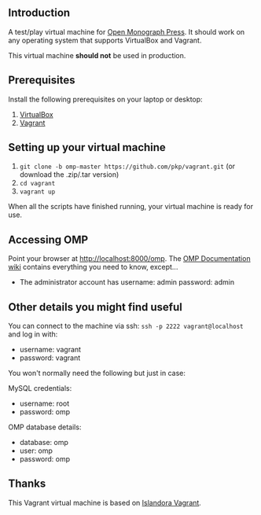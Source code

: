 ## Introduction

A test/play virtual machine for [Open Monograph Press](http://pkp.sfu.ca/omp/). It should work on any operating system that supports VirtualBox and Vagrant.

This virtual machine **should not** be used in production.

## Prerequisites

Install the following prerequisites on your laptop or desktop:

1. [VirtualBox](https://www.virtualbox.org/)
2. [Vagrant](http://www.vagrantup.com/)

## Setting up your virtual machine

1. `git clone -b omp-master https://github.com/pkp/vagrant.git` (or download the .zip/.tar version)
2. `cd vagrant`
3. `vagrant up`

When all the scripts have finished running, your virtual machine is ready for use.

## Accessing OMP

Point your browser at [http://localhost:8000/omp](http://localhost:8000/omp). The [OMP Documentation wiki](https://pkp.sfu.ca/wiki/index.php?title=OMP_Documentation) contains everything you need to know, except...
* The administrator account has username: admin password: admin

## Other details you might find useful

You can connect to the machine via ssh: `ssh -p 2222 vagrant@localhost` and log in with:
  - username: vagrant
  - password: vagrant

You won't normally need the following but just in case:

MySQL credentials:
  - username: root
  - password: omp

OMP database details:
  - database: omp
  - user: omp
  - password: omp

## Thanks

This Vagrant virtual machine is based on [Islandora Vagrant](https://github.com/Islandora-Labs/islandora_vagrant).
